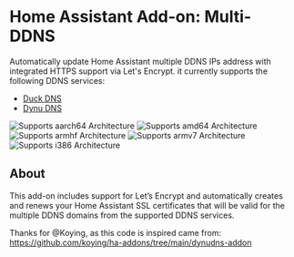 # Home Assistant Add-on: Multi-DDNS

Automatically update Home Assistant multiple DDNS IPs address with integrated HTTPS support via Let's Encrypt. it currently supports the following DDNS services:
 - [Duck DNS][duckdns]
 - [Dynu DNS][dynudns]

![Supports aarch64 Architecture][aarch64-shield] ![Supports amd64 Architecture][amd64-shield] ![Supports armhf Architecture][armhf-shield] ![Supports armv7 Architecture][armv7-shield] ![Supports i386 Architecture][i386-shield]

## About

This add-on includes support for Let’s Encrypt and automatically creates and renews your Home Assistant SSL certificates that will be valid for the multiple DDNS domains from the supported DDNS services.

Thanks for @Koying, as this code is inspired came from: https://github.com/koying/ha-addons/tree/main/dynudns-addon

[aarch64-shield]: https://img.shields.io/badge/aarch64-yes-green.svg
[amd64-shield]: https://img.shields.io/badge/amd64-yes-green.svg
[armhf-shield]: https://img.shields.io/badge/armhf-yes-green.svg
[armv7-shield]: https://img.shields.io/badge/armv7-yes-green.svg
[i386-shield]: https://img.shields.io/badge/i386-yes-green.svg
[dynudns]: https://www.dynu.com
[duckdns]: https://www.duckdns.org